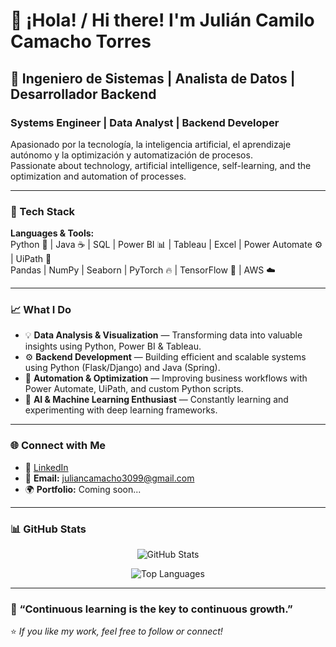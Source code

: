 # 👋 ¡Hola! / Hi there! I'm Julián Camilo Camacho Torres

## 🧠 Ingeniero de Sistemas | Analista de Datos | Desarrollador Backend  
### Systems Engineer | Data Analyst | Backend Developer

Apasionado por la tecnología, la inteligencia artificial, el aprendizaje autónomo y la optimización y automatización de procesos.  
Passionate about technology, artificial intelligence, self-learning, and the optimization and automation of processes.

---

### 🧩 Tech Stack

**Languages & Tools:**  
Python 🐍 | Java ☕ | SQL | Power BI 📊 | Tableau | Excel | Power Automate ⚙️ | UiPath 🤖  
Pandas | NumPy | Seaborn | PyTorch 🔥 | TensorFlow 🧠 | AWS ☁️  

---

### 📈 What I Do

- 💡 **Data Analysis & Visualization** — Transforming data into valuable insights using Python, Power BI & Tableau.  
- ⚙️ **Backend Development** — Building efficient and scalable systems using Python (Flask/Django) and Java (Spring).  
- 🤖 **Automation & Optimization** — Improving business workflows with Power Automate, UiPath, and custom Python scripts.  
- 🧬 **AI & Machine Learning Enthusiast** — Constantly learning and experimenting with deep learning frameworks.

---

### 🌐 Connect with Me

- 💼 [LinkedIn](https://www.linkedin.com/in/julian-camacho/)  
- 📧 **Email:** juliancamacho3099@gmail.com  
- 🌍 **Portfolio:** Coming soon...

---

### 📊 GitHub Stats

<p align="center">
  <img src="https://github-readme-stats.vercel.app/api?username=julian-camacho&show_icons=true&theme=tokyonight" alt="GitHub Stats" />
</p>

<p align="center">
  <img src="https://github-readme-stats.vercel.app/api/top-langs/?username=julian-camacho&layout=compact&theme=tokyonight" alt="Top Languages" />
</p>

---

### 🚀 “Continuous learning is the key to continuous growth.”  

⭐️ _If you like my work, feel free to follow or connect!_
